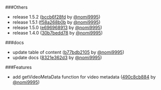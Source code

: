 ###Others

- release 1.5.2 ([bccb6f28fd](https://github.com/Shobbak/react-native-compressor/commit/bccb6f28fdeecd0915f12fbe990b9b170217ff90) by [@nomi9995](https://github.com/nomi9995))
- release 1.5.1 ([f58a268b0b](https://github.com/Shobbak/react-native-compressor/commit/f58a268b0bfb940a34b1643080b28e6339417169) by [@nomi9995](https://github.com/nomi9995))
- release 1.5.0 ([e696968913](https://github.com/Shobbak/react-native-compressor/commit/e696968913cf0aa1a309345b0e75e38695be1516) by [@nomi9995](https://github.com/nomi9995))
- release 1.4.0 ([30b7bedd78](https://github.com/Shobbak/react-native-compressor/commit/30b7bedd78d22ab6096dfed04895fcc5e94bbf49) by [@nomi9995](https://github.com/nomi9995))

###docs

- update table of content ([b77bdb2105](https://github.com/Shobbak/react-native-compressor/commit/b77bdb21058187c13eef7ad9942b870e815538e7) by [@nomi9995](https://github.com/nomi9995))
- update docs ([8321e362d3](https://github.com/Shobbak/react-native-compressor/commit/8321e362d3adc1cd341130e1bf7b5039109330ac) by [@nomi9995](https://github.com/nomi9995))

###Features

- add getVideoMetaData function for video metadata ([490c8cb884](https://github.com/Shobbak/react-native-compressor/commit/490c8cb88489dc7201a57ba213642a3121c1b203) by [@nomi9995](https://github.com/nomi9995))
